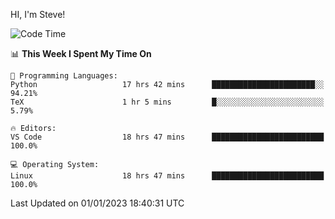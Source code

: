HI, I'm Steve!
<!--START_SECTION:waka-->
![Code Time](http://img.shields.io/badge/Code%20Time-297%20hrs%2011%20mins-blue)

📊 **This Week I Spent My Time On** 

```text
💬 Programming Languages: 
Python                   17 hrs 42 mins      ███████████████████████░░   94.21% 
TeX                      1 hr 5 mins         █░░░░░░░░░░░░░░░░░░░░░░░░   5.79%

🔥 Editors: 
VS Code                  18 hrs 47 mins      █████████████████████████   100.0%

💻 Operating System: 
Linux                    18 hrs 47 mins      █████████████████████████   100.0%

```


 Last Updated on 01/01/2023 18:40:31 UTC
<!--END_SECTION:waka-->
